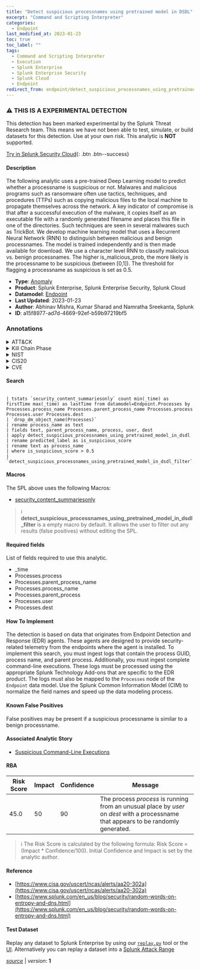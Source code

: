 ```yaml
---
title: "Detect suspicious processnames using pretrained model in DSDL"
excerpt: "Command and Scripting Interpreter"
categories:
  - Endpoint
last_modified_at: 2023-01-23
toc: true
toc_label: ""
tags:
  - Command and Scripting Interpreter
  - Execution
  - Splunk Enterprise
  - Splunk Enterprise Security
  - Splunk Cloud
  - Endpoint
redirect_from: endpoint/detect_suspicious_processnames_using_pretrained_model_in_dsdl/
---
```


### :warning: THIS IS A EXPERIMENTAL DETECTION
This detection has been marked experimental by the Splunk Threat Research team. This means we have not been able to test, simulate, or build datasets for this detection. Use at your own risk. This analytic is **NOT** supported.


[Try in Splunk Security Cloud](https://www.splunk.com/en_us/cyber-security.html){: .btn .btn--success}

#### Description

The following analytic uses a pre-trained Deep Learning model to predict whether a processname is suspicious or not. Malwares and malicious programs such as ransomware often use tactics, techniques, and procedures (TTPs) such as copying malicious files to the local machine to propagate themselves across the network. A key indicator of compromise is that after a successful execution of the malware, it copies itself as an executable file with a randomly generated filename and places this file in one of the directories. Such techniques are seen in several malwares such as TrickBot. We develop machine learning model that uses a Recurrent Neural Network (RNN) to distinguish between malicious and benign processnames. The model is trained independently and is then made available for download. We use a character level RNN to classify malicious vs. benign processnames. The higher is_malicious_prob, the more likely is the processname to be suspicious (between [0,1]). The threshold for flagging a processname as suspicious is set as 0.5.

- **Type**: [Anomaly](https://github.com/splunk/security_content/wiki/Detection-Analytic-Types)
- **Product**: Splunk Enterprise, Splunk Enterprise Security, Splunk Cloud
- **Datamodel**: [Endpoint](https://docs.splunk.com/Documentation/CIM/latest/User/Endpoint)
- **Last Updated**: 2023-01-23
- **Author**: Abhinav Mishra, Kumar Sharad and Namratha Sreekanta, Splunk
- **ID**: a15f8977-ad7d-4669-92ef-b59b97219bf5

### Annotations
<details>
  <summary>ATT&CK</summary>

<div markdown="1">

#### [ATT&CK](https://attack.mitre.org/)

| ID          | Technique   | Tactic         |
| ----------- | ----------- |--------------- |
| [T1059](https://attack.mitre.org/techniques/T1059/) | Command and Scripting Interpreter | Execution |

</div>
</details>


<details>
  <summary>Kill Chain Phase</summary>

<div markdown="1">

* Installation


</div>
</details>


<details>
  <summary>NIST</summary>

<div markdown="1">

* DE.AE



</div>
</details>

<details>
  <summary>CIS20</summary>

<div markdown="1">

* CIS 10



</div>
</details>

<details>
  <summary>CVE</summary>

<div markdown="1">


</div>
</details>


#### Search

```

| tstats `security_content_summariesonly` count min(_time) as firstTime max(_time) as lastTime from datamodel=Endpoint.Processes by Processes.process_name Processes.parent_process_name Processes.process Processes.user Processes.dest 
| `drop_dm_object_name(Processes)` 
| rename process_name as text 
| fields text, parent_process_name, process, user, dest 
| apply detect_suspicious_processnames_using_pretrained_model_in_dsdl 
| rename predicted_label as is_suspicious_score 
| rename text as process_name 
| where is_suspicious_score > 0.5 
| `detect_suspicious_processnames_using_pretrained_model_in_dsdl_filter`
```

#### Macros
The SPL above uses the following Macros:
* [security_content_summariesonly](https://github.com/splunk/security_content/blob/develop/macros/security_content_summariesonly.yml)

> :information_source:
> **detect_suspicious_processnames_using_pretrained_model_in_dsdl_filter** is a empty macro by default. It allows the user to filter out any results (false positives) without editing the SPL.



#### Required fields
List of fields required to use this analytic.
* _time
* Processes.process
* Processes.parent_process_name
* Processes.process_name
* Processes.parent_process
* Processes.user
* Processes.dest



#### How To Implement
The detection is based on data that originates from Endpoint Detection and Response (EDR) agents. These agents are designed to provide security-related telemetry from the endpoints where the agent is installed. To implement this search, you must ingest logs that contain the process GUID, process name, and parent process. Additionally, you must ingest complete command-line executions. These logs must be processed using the appropriate Splunk Technology Add-ons that are specific to the EDR product. The logs must also be mapped to the `Processes` node of the `Endpoint` data model. Use the Splunk Common Information Model (CIM) to normalize the field names and speed up the data modeling process.
#### Known False Positives
False positives may be present if a suspicious processname is similar to a benign processname.

#### Associated Analytic Story
* [Suspicious Command-Line Executions](/stories/suspicious_command-line_executions)




#### RBA

| Risk Score  | Impact      | Confidence   | Message      |
| ----------- | ----------- |--------------|--------------|
| 45.0 | 50 | 90 | The process $process$ is running from an unusual place by $user$ on $dest$ with a processname that appears to be randomly generated. |


> :information_source:
> The Risk Score is calculated by the following formula: Risk Score = (Impact * Confidence/100). Initial Confidence and Impact is set by the analytic author.


#### Reference

* [https://www.cisa.gov/uscert/ncas/alerts/aa20-302a](https://www.cisa.gov/uscert/ncas/alerts/aa20-302a)
* [https://www.splunk.com/en_us/blog/security/random-words-on-entropy-and-dns.html](https://www.splunk.com/en_us/blog/security/random-words-on-entropy-and-dns.html)



#### Test Dataset
Replay any dataset to Splunk Enterprise by using our [`replay.py`](https://github.com/splunk/attack_data#using-replaypy) tool or the [UI](https://github.com/splunk/attack_data#using-ui).
Alternatively you can replay a dataset into a [Splunk Attack Range](https://github.com/splunk/attack_range#replay-dumps-into-attack-range-splunk-server)




[*source*](https://github.com/splunk/security_content/tree/develop/detections/endpoint/detect_suspicious_processnames_using_pretrained_model_in_dsdl.yml) \| *version*: **1**